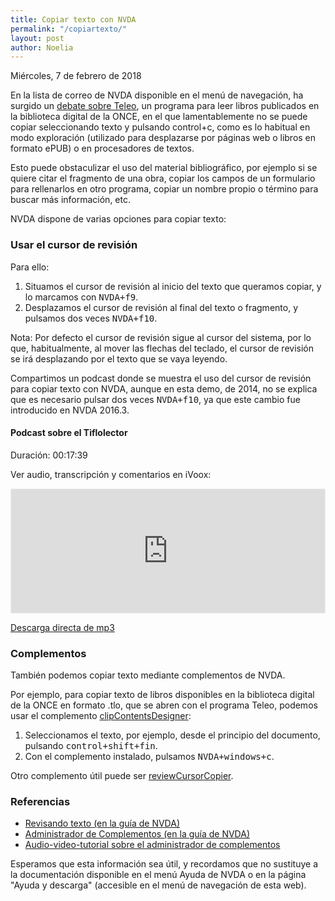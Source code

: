 ```yaml
---
title: Copiar texto con NVDA
permalink: "/copiartexto/"
layout: post
author: Noelia
---
```


<footer>Miércoles, 7 de febrero de 2018</footer>

En la lista de correo de NVDA disponible en el menú de navegación, ha surgido un [debate sobre Teleo](https://es.groups.yahoo.com/neo/groups/nvdaespanol/conversations/topics/30570), un programa para leer libros publicados en la biblioteca digital de la ONCE, en el que lamentablemente no se puede copiar seleccionando texto y pulsando control+c, como es lo habitual en modo exploración (utilizado para desplazarse por páginas web o libros en formato ePUB) o en procesadores de textos.

Esto puede obstaculizar el uso del material bibliográfico, por ejemplo si se quiere citar el fragmento de una obra, copiar los campos de un formulario para rellenarlos en otro programa, copiar un nombre propio o término para buscar más información, etc.

NVDA dispone de varias opciones para copiar texto:

### Usar el cursor de revisión ###

Para ello:

1. Situamos el cursor de revisión al inicio del texto que queramos copiar, y lo marcamos con <kbd>NVDA+f9</kbd>.
2. Desplazamos el cursor de revisión al final del texto o fragmento, y pulsamos dos veces <kbd>NVDA+f10</kbd>.

Nota: Por defecto el cursor de revisión sigue al cursor del sistema, por lo que, habitualmente, al mover las flechas del teclado, el cursor de revisión se irá desplazando por el texto que se vaya leyendo.

Compartimos un podcast donde se muestra el uso del cursor de revisión para copiar texto con NVDA, aunque en esta demo, de 2014, no se explica que es necesario pulsar dos veces <kbd>NVDA+f10</kbd>, ya que este cambio fue introducido en NVDA 2016.3.

#### Podcast sobre el Tiflolector ####

Duración: 00:17:39

Ver audio, transcripción y comentarios en iVoox:

<iframe id='audio_3770021' frameborder='0' allowfullscreen='' scrolling='no' height='200' style='border:1px solid #EEE; box-sizing:border-box; width:100%;' src="https://www.ivoox.com/player_ej_3770021_4_1.html?c1=ff6600"></iframe>

[Descarga directa de mp3](https://drive.google.com/uc?export=download&id=1hG4LzfaRdT7UmBhR2pcWhfEld-x8ECgE)

### Complementos ###

También podemos copiar texto mediante complementos de NVDA.

Por ejemplo, para copiar texto de libros disponibles en la biblioteca digital de la ONCE en formato .tlo, que se abren con el programa Teleo, podemos usar el complemento [clipContentsDesigner](https://addons.nvda-project.org/addons/clipContentsDesigner.es.html):

1. Seleccionamos el texto, por ejemplo, desde el principio del documento, pulsando <kbd>control+shift+fin</kbd>.
2. Con el complemento instalado, pulsamos <kbd>NVDA+windows+c</kbd>.

Otro complemento útil puede ser [reviewCursorCopier](https://addons.nvda-project.org/addons/reviewCursorCopier.es.html).

### Referencias ###

- [Revisando texto (en la guía de NVDA)](/userGuide.html#ReviewingText)
- [Administrador de Complementos (en la guía de NVDA)](/userGuide.html#toc101)
- [Audio-video-tutorial sobre el administrador de complementos](https://www.youtube.com/watch?v=GRbu7vkpL6s)

Esperamos que esta información sea útil, y recordamos que no sustituye a la documentación disponible en el menú Ayuda de NVDA o en la página "Ayuda y descarga" (accesible en el menú de navegación de esta web).
